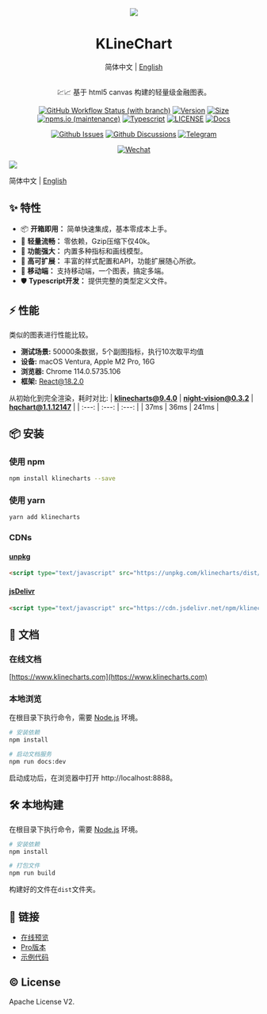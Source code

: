 <div align="center">
  <a href="https://klinecharts.com">
    <img src="https://github.com/liihuu/KLineChart/assets/10508024/c55f301a-e0a2-422c-a9d5-fd960de68ba3"/>
  </a>
</div>
<h1 align="center">KLineChart</h1>

<div align="center">
简体中文 | <a href="https://github.com/liihuu/KLineChart">English</a>
</div>
<br/>

<p align="center">💹📈 基于 html5 canvas 构建的轻量级金融图表。</p>
<div align="center">

[![GitHub Workflow Status (with branch)](https://img.shields.io/github/actions/workflow/status/liihuu/KLineChart/build.yml?logo=github)](https://github.com/liihuu/KLineChart/actions/workflows/build.yml)
[![Version](https://badgen.net/npm/v/klinecharts)](https://www.npmjs.com/package/klinecharts)
[![Size](https://badgen.net/bundlephobia/minzip/klinecharts@latest)](https://bundlephobia.com/result?p=klinecharts@latest)
[![npms.io (maintenance)](https://img.shields.io/npms-io/quality-score/klinecharts)](https://www.npmjs.com/package/klinecharts)
[![Typescript](https://badgen.net/npm/types/klinecharts)](types/index.d.ts)
[![LICENSE](https://badgen.net/github/license/liihuu/KLineChart)](LICENSE)
[![Docs](https://badgen.net/badge/docs%20by/vitepress/bd34fe)](https://vitepress.dev/)

</div>

<div align="center">

[![Github Issues](https://img.shields.io/static/v1?color=1f2328&logo=github&logoColor=fff&label&message=Github%20Issues)](https://github.com/liihuu/KLineChart/issues)
[![Github Discussions](https://img.shields.io/static/v1?color=1f2328&logo=github&logoColor=fff&label&message=Github%20Discussions)](https://github.com/liihuu/KLineChart/discussions)
[![Telegram](https://img.shields.io/static/v1?color=1296DB&logo=telegram&logoColor=fff&label&message=Telegram)](https://t.me/klinecharts)
<!-- [![Discord](https://img.shields.io/static/v1?color=738BD8&logo=discord&logoColor=fff&label&message=Discord)](https://discord.gg/7YjHYgvvvZ) -->
[![Wechat](https://img.shields.io/static/v1?color=1EBE1F&logo=wechat&logoColor=fff&label&message=微信)](https://klinecharts.com/guide/feedback.html)
<!-- [![Twitter](https://img.shields.io/static/v1?color=1D9BF0&logo=twitter&logoColor=fff&label&message=Twitter)](https://twitter.com/klinecharts) -->

</div>

<img src="https://cdn.nlark.com/yuque/0/2023/png/8403091/1684399506365-assets/web-upload/044fe897-168c-4fbb-a485-87a8ef61c04a.png" />

简体中文 | [English](./README.md)

## ✨ 特性
+ 📦 **开箱即用：** 简单快速集成，基本零成本上手。
+ 🚀 **轻量流畅：** 零依赖，Gzip压缩下仅40k。
+ 💪 **功能强大：** 内置多种指标和画线模型。
+ 🎨 **高可扩展：** 丰富的样式配置和API，功能扩展随心所欲。
+ 📱 **移动端：** 支持移动端，一个图表，搞定多端。
+ 🛡 **Typescript开发：** 提供完整的类型定义文件。

## ⚡ 性能
类似的图表进行性能比较。
+ **测试场景:** 50000条数据，5个副图指标，执行10次取平均值
+ **设备:** macOS Ventura, Apple M2 Pro, 16G
+ **浏览器:** Chrome 114.0.5735.106
+ **框架:** React@18.2.0

从初始化到完全渲染，耗时对比:
| **klinecharts@9.4.0** | **night-vision@0.3.2** | **hqchart@1.1.12147** |
| :---: | :---: | :---: |
|  37ms  |  36ms | 241ms | 

## 📦 安装
### 使用 npm
```bash
npm install klinecharts --save
```

### 使用 yarn
```bash
yarn add klinecharts
```

### CDNs
#### [unpkg](https://unpkg.com)
```html
<script type="text/javascript" src="https://unpkg.com/klinecharts/dist/klinecharts.min.js"></script>
```

#### [jsDelivr](https://cdn.jsdelivr.net)
```html
<script type="text/javascript" src="https://cdn.jsdelivr.net/npm/klinecharts/dist/klinecharts.min.js"></script>
```

## 📄 文档
### 在线文档
[https://www.klinecharts.com](https://www.klinecharts.com)

### 本地浏览
在根目录下执行命令，需要 [Node.js](https://nodejs.org) 环境。
```bash
# 安装依赖
npm install

# 启动文档服务
npm run docs:dev
```
启动成功后，在浏览器中打开 http://localhost:8888。


## 🛠️ 本地构建
在根目录下执行命令，需要 [Node.js](https://nodejs.org) 环境。
```bash
# 安装依赖
npm install

# 打包文件
npm run build
```
构建好的文件在`dist`文件夹。

## 🔗 链接
+ [在线预览](https://preview.klinecharts.com)
+ [Pro版本](https://pro.klinecharts.com)
+ [示例代码](https://github.com/liihuu/KLineChartSample)

## ©️ License
Apache License V2.
